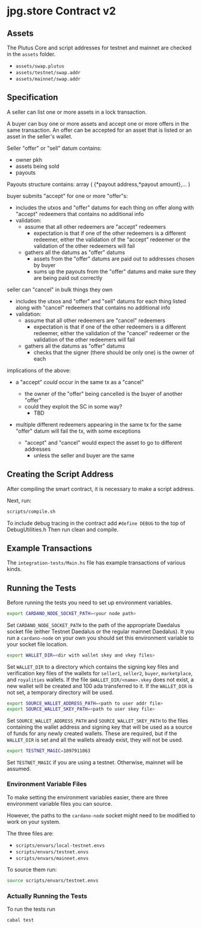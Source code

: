 # jpg.store Contract v2

## Assets

The Plutus Core and script addresses for testnet and mainnet are checked in the `assets` folder.

- `assets/swap.plutus`
- `assets/testnet/swap.addr`
- `assets/mainnet/swap.addr`

## Specification

A seller can list one or more assets in a lock transaction.

A buyer can buy one or more assets and accept one or more offers in the same transaction.
An offer can be accepted for an asset that is listed or an asset in the seller's wallet.

Seller "offer" or "sell" datum contains:
* owner pkh
* assets being sold
* payouts

Payouts structure contains:
array (
      {*payout address,*payout amount},...
)

buyer submits "accept" for one or more "offer"s:
* includes the utxos and "offer" datums for each thing on offer along with "accept" redeemers that contains no additional info
* validation:
  * assume that all other redeemers are "accept" redeemers
    * expectation is that if one of the other redeemers is a different redeemer, either the validation of the "accept" redeemer or the validation of the other redeemers will fail
  * gathers all the datums as "offer" datums
    * assets from the "offer" datums are paid out to addresses chosen by buyer
    * sums up the payouts from the "offer" datums and make sure they are being paid out correctly

seller can "cancel" in bulk things they own
* includes the utxos and "offer" and "sell" datums for each thing listed along with "cancel" redeemers that contains no additional info
* validation:
  * assume that all other redeemers are "cancel" redeemers
    * expectation is that if one of the other redeemers is a different redeemer, either the validation of the "cancel" redeemer or the validation of the other redeemers will fail
  * gathers all the datums as "offer" datums
    * checks that the signer (there should be only one) is the owner of each

implications of the above:

* a "accept" *could* occur in the same tx as a "cancel"
  * the owner of the "offer" being cancelled is the buyer of another "offer"
  * could they exploit the SC in some way?
    * TBD

* multiple different redeemers appearing in the same tx for the same "offer" datum will fail the tx, with some exceptions
  * "accept" and "cancel" would expect the asset to go to different addresses
    * unless the seller and buyer are the same

## Creating the Script Address

After compiling the smart contract, it is necessary to make a script address.

Next, run:

```bash
scripts/compile.sh
```

To include debug tracing in the contract add `#define DEBUG` to the top of DebugUtilities.h
Then run clean and compile.

## Example Transactions

The `integration-tests/Main.hs` file has example transactions of various kinds.

## Running the Tests

Before running the tests you need to set up environment variables.

```bash
export CARDANO_NODE_SOCKET_PATH=<your node path>
```

Set `CARDANO_NODE_SOCKET_PATH` to the path of the appropriate Daedalus socket file (either Testnet Daedalus or the regular mainnet Daedalus). It you run a `cardano-node` on your own you should set this environment variable to your socket file location.

```bash
export WALLET_DIR=<dir with wallet skey and vkey files>
```

Set `WALLET_DIR` to a directory which contains the signing key files and verification key files of the wallets for `seller1`, `seller2`, `buyer`, `marketplace`, and `royalities` wallets. If the file `$WALLET_DIR/<name>.vkey` does not exist, a new wallet will be created and 100 ada transferred to it. If the `WALLET_DIR` is not set, a temporary directory will be used.

```bash
export SOURCE_WALLET_ADDRESS_PATH=<path to user addr file>
export SOURCE_WALLET_SKEY_PATH=<path to user skey file>
```

Set `SOURCE_WALLET_ADDRESS_PATH` and `SOURCE_WALLET_SKEY_PATH` to the files containing the wallet address and signing key that will be used as a source of funds for any newly created wallets. These are required, but if the `WALLET_DIR` is set and all the wallets already exist, they will not be used.

```bash
export TESTNET_MAGIC=1097911063
```

Set `TESTNET_MAGIC` if you are using a testnet. Otherwise, mainnet will be assumed.

### Environment Variable Files

To make setting the environment variables easier, there are three environment variable files you can source.

However, the paths to the `cardano-node` socket might need to be modified to work on your system.

The three files are:
- `scripts/envars/local-testnet.envs`
- `scripts/envars/testnet.envs`
- `scripts/envars/mainnet.envs`

To source them run:

```bash
source scripts/envars/testnet.envs
```

### Actually Running the Tests

To run the tests run

```bash
cabal test
```
